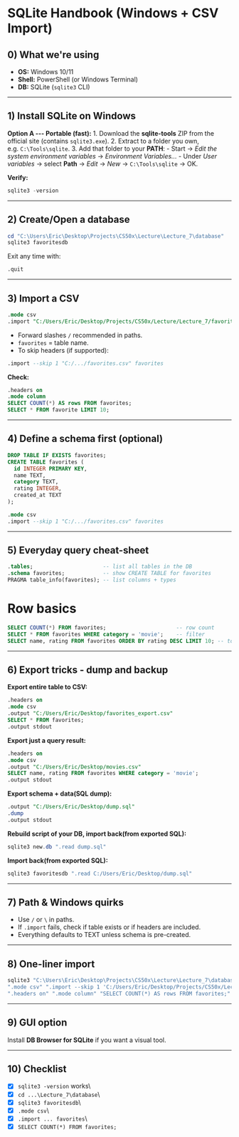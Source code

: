 # SQLite Handbook (Windows + CSV Import)

## 0) What we're using

-   **OS:** Windows 10/11
-   **Shell:** PowerShell (or Windows Terminal)
-   **DB:** SQLite (`sqlite3` CLI)

------------------------------------------------------------------------

## 1) Install SQLite on Windows

**Option A --- Portable (fast):** 1. Download the **sqlite-tools** ZIP
from the official site (contains `sqlite3.exe`). 2. Extract to a folder
you own, e.g. `C:\Tools\sqlite`. 3. Add that folder to your **PATH**: -
Start -> *Edit the system environment variables* -> *Environment
Variables...* - Under *User variables* -> select **Path** -> *Edit* ->
*New* -> `C:\Tools\sqlite` -> OK.

**Verify:**

``` powershell
sqlite3 -version
```

------------------------------------------------------------------------

## 2) Create/Open a database

``` powershell
cd "C:\Users\Eric\Desktop\Projects\CS50x\Lecture\Lecture_7\database"
sqlite3 favoritesdb
```

Exit any time with:

``` sql
.quit
```

------------------------------------------------------------------------

## 3) Import a CSV

``` sql
.mode csv
.import "C:/Users/Eric/Desktop/Projects/CS50x/Lecture/Lecture_7/favorites.csv" favorites
```

-   Forward slashes `/` recommended in paths.
-   `favorites` = table name.
-   To skip headers (if supported):

``` sql
.import --skip 1 "C:/.../favorites.csv" favorites
```

**Check:**

``` sql
.headers on
.mode column
SELECT COUNT(*) AS rows FROM favorites;
SELECT * FROM favorite LIMIT 10;
```

------------------------------------------------------------------------

## 4) Define a schema first (optional)

``` sql
DROP TABLE IF EXISTS favorites;
CREATE TABLE favorites (
  id INTEGER PRIMARY KEY,
  name TEXT,
  category TEXT,
  rating INTEGER,
  created_at TEXT
);

.mode csv
.import --skip 1 "C:/.../favorites.csv" favorites
```

------------------------------------------------------------------------

## 5) Everyday query cheat-sheet

``` sql
.tables;                      -- list all tables in the DB
.schema favorites;            -- show CREATE TABLE for favorites
PRAGMA table_info(favorites); -- list columns + types
```
# Row basics
```sql
SELECT COUNT(*) FROM favorites;                      -- row count
SELECT * FROM favorites WHERE category = 'movie';    -- filter
SELECT name, rating FROM favorites ORDER BY rating DESC LIMIT 10; -- top 10

```

------------------------------------------------------------------------

## 6) Export tricks - dump and backup

**Export entire table to CSV:**

``` sql
.headers on
.mode csv
.output "C:/Users/Eric/Desktop/favorites_export.csv"
SELECT * FROM favorites;
.output stdout
```

**Export just a query result:**

``` sql
.headers on
.mode csv
.output "C:/Users/Eric/Desktop/movies.csv"
SELECT name, rating FROM favorites WHERE category = 'movie';
.output stdout
```

**Export schema + data(SQL dump):**

``` sql
.output "C:/Users/Eric/Desktop/dump.sql"
.dump
.output stdout
```

**Rebuild script of your DB, import back(from exported SQL):**

``` powershell
sqlite3 new.db ".read dump.sql"
```

**Import back(from exported SQL):**

``` powershell
sqlite3 favoritesdb ".read C:/Users/Eric/Desktop/dump.sql"
```

------------------------------------------------------------------------

## 7) Path & Windows quirks

-   Use `/` or `\` in paths.
-   If `.import` fails, check if table exists or if headers are
    included.
-   Everything defaults to TEXT unless schema is pre-created.

------------------------------------------------------------------------

## 8) One-liner import

``` powershell
sqlite3 "C:\Users\Eric\Desktop\Projects\CS50x\Lecture\Lecture_7\database\favoritesdb" `
".mode csv" ".import --skip 1 'C:/Users/Eric/Desktop/Projects/CS50x/Lecture/Lecture_7/favorites.csv' favorites" `
".headers on" ".mode column" "SELECT COUNT(*) AS rows FROM favorites;" ".quit"
```

------------------------------------------------------------------------

## 9) GUI option

Install **DB Browser for SQLite** if you want a visual tool.

------------------------------------------------------------------------

## 10) Checklist

-   [x] `sqlite3 -version` works\
-   [x] `cd ...\Lecture_7\database`\
-   [x] `sqlite3 favoritesdb`\
-   [x] `.mode csv`\
-   [x] `.import ... favorites`\
-   [x] `SELECT COUNT(*) FROM favorites;`
